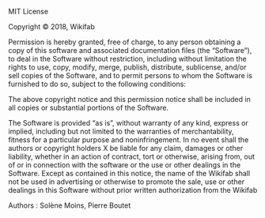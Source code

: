 

MIT License

Copyright © 2018, Wikifab

Permission is hereby granted, free of charge, to any person obtaining a copy of this software and associated documentation files (the “Software”), to deal in the Software without restriction, including without limitation the rights to use, copy, modify, merge, publish, distribute, sublicense, and/or sell copies of the Software, and to permit persons to whom the Software is furnished to do so, subject to the following conditions:

The above copyright notice and this permission notice shall be included in all copies or substantial portions of the Software.

The Software is provided “as is”, without warranty of any kind, express or implied, including but not limited to the warranties of merchantability, fitness for a particular purpose and noninfringement. In no event shall the authors or copyright holders X be liable for any claim, damages or other liability, whether in an action of contract, tort or otherwise, arising from, out of or in connection with the software or the use or other dealings in the Software. Except as contained in this notice, the name of the Wikifab shall not be used in advertising or otherwise to promote the sale, use or other dealings in this Software without prior written authorization from the Wikifab

Authors : Solène Moins, Pierre Boutet

